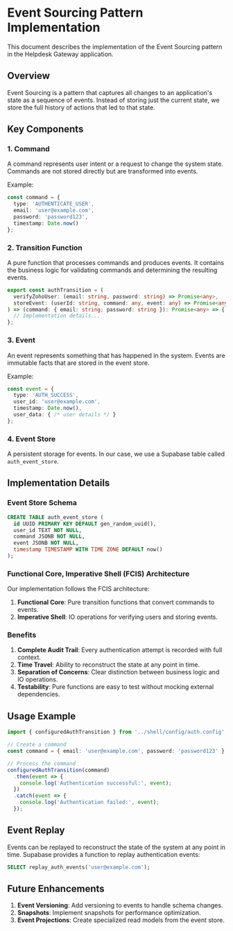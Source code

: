 # Event Sourcing Pattern Implementation

This document describes the implementation of the Event Sourcing pattern in the Helpdesk Gateway application.

## Overview

Event Sourcing is a pattern that captures all changes to an application's state as a sequence of events. Instead of storing just the current state, we store the full history of actions that led to that state.

## Key Components

### 1. Command

A command represents user intent or a request to change the system state. Commands are not stored directly but are transformed into events.

Example:
```typescript
const command = { 
  type: 'AUTHENTICATE_USER',
  email: 'user@example.com',
  password: 'password123',
  timestamp: Date.now()
};
```

### 2. Transition Function

A pure function that processes commands and produces events. It contains the business logic for validating commands and determining the resulting events.

```typescript
export const authTransition = (
  verifyZohoUser: (email: string, password: string) => Promise<any>,
  storeEvent: (userId: string, command: any, event: any) => Promise<any>
) => (command: { email: string; password: string }): Promise<any> => {
  // Implementation details...
};
```

### 3. Event

An event represents something that has happened in the system. Events are immutable facts that are stored in the event store.

Example:
```typescript
const event = {
  type: 'AUTH_SUCCESS',
  user_id: 'user@example.com',
  timestamp: Date.now(),
  user_data: { /* user details */ }
};
```

### 4. Event Store

A persistent storage for events. In our case, we use a Supabase table called `auth_event_store`.

## Implementation Details

### Event Store Schema

```sql
CREATE TABLE auth_event_store (
  id UUID PRIMARY KEY DEFAULT gen_random_uuid(),
  user_id TEXT NOT NULL,
  command JSONB NOT NULL,
  event JSONB NOT NULL,
  timestamp TIMESTAMP WITH TIME ZONE DEFAULT now()
);
```

### Functional Core, Imperative Shell (FCIS) Architecture

Our implementation follows the FCIS architecture:

1. **Functional Core**: Pure transition functions that convert commands to events.
2. **Imperative Shell**: IO operations for verifying users and storing events.

### Benefits

1. **Complete Audit Trail**: Every authentication attempt is recorded with full context.
2. **Time Travel**: Ability to reconstruct the state at any point in time.
3. **Separation of Concerns**: Clear distinction between business logic and IO operations.
4. **Testability**: Pure functions are easy to test without mocking external dependencies.

## Usage Example

```typescript
import { configuredAuthTransition } from '../shell/config/auth.config';

// Create a command
const command = { email: 'user@example.com', password: 'password123' };

// Process the command
configuredAuthTransition(command)
  .then(event => {
    console.log('Authentication successful:', event);
  })
  .catch(event => {
    console.log('Authentication failed:', event);
  });
```

## Event Replay

Events can be replayed to reconstruct the state of the system at any point in time. Supabase provides a function to replay authentication events:

```sql
SELECT replay_auth_events('user@example.com');
```

## Future Enhancements

1. **Event Versioning**: Add versioning to events to handle schema changes.
2. **Snapshots**: Implement snapshots for performance optimization.
3. **Event Projections**: Create specialized read models from the event store.
